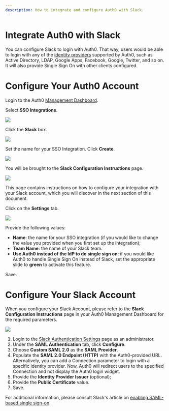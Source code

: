 ```yaml
---
description: How to integrate and configure Auth0 with Slack.
---
```


# Integrate Auth0 with Slack

You can configure Slack to login with Auth0. That way, users would be able to login with any of the [identity providers](/identityproviders) supported by Auth0, such as Active Directory, LDAP, Google Apps, Facebook, Google, Twitter, and so on. It will also provide Single Sign On with other clients configured.

# Configure Your Auth0 Account

Login to the Auth0 [Management Dashboard](${manage_url}).

Select **SSO Integrations**.

![](/media/articles/scenarios/slack/sso-integration.png)

Click the **Slack** box.

![](/media/articles/scenarios/slack/sso-int-options.png)

Set the name for your SSO Integration. Click **Create**.

![](/media/articles/scenarios/slack/sso-int-name.png)

You will be brought to the **Slack Configuration Instructions** page.

![](/media/articles/scenarios/slack/slack-config-instructions.png)

This page contains instructions on how to configure your integration with your Slack account, which you will discover in the next section of this document.

Click on the **Settings** tab.

![](/media/articles/scenarios/slack/slack-settings.png)

Provide the following values:
* **Name**: the name for your SSO integration (if you would like to change the value you provided when you first set up the integration);
* **Team Name**: the name of your Slack team.
* **Use Auth0 instead of the IdP to do single sign on**: if you would like Auth0 to handle Single Sign On instead of Slack, set the appropriate slide to **green** to activate this feature.

Save.

# Configure Your Slack Account

When you configure your Slack Account, please refer to the **Slack Configuration Instructions** page in your Auth0 Management Dashboard for the required parameters.

![](/media/articles/scenarios/slack/slack-config-instructions.png)

1. Login to the [Slack Authentication Settings](https://slack.com/admin/auth) page as an administrator.
2. Under the **SAML Authentication** tab, click **Configure**.
3. Choose **Custom SAML 2.0** as the **SAML Provider**.
4. Populate the **SAML 2.0 Endpoint (HTTP)** with the Auth0-provided URL. Alternatively, you can add a Connection parameter to login with a specific identity provider. Now, Auth0 will redirect users to the specified Connection and not display the Auth0 login widget.
5. Provide the **Identity Provider Issuer** (optional);
6. Provide the **Public Certificate** value.
7. Save.

For additional information, please consult Slack's article on [enabling SAML-based single sign-on](https://get.slack.help/hc/en-us/articles/203772216-Enabling-SAML-based-single-sign-on).
